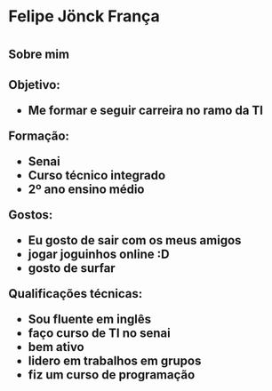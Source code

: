 <h1/>Felipe Jönck França<h1>



<h2/>Sobre mim<h2>

Objetivo:
- Me formar e seguir carreira no ramo da TI

Formação:
- Senai
- Curso técnico integrado
- 2º ano ensino médio

Gostos:
- Eu gosto de sair com os meus amigos
- jogar joguinhos online :D
- gosto de surfar

Qualificações técnicas: 

- Sou fluente em inglês
- faço curso de TI no senai
- bem ativo
- lidero em trabalhos em grupos
- fiz um curso de programação
